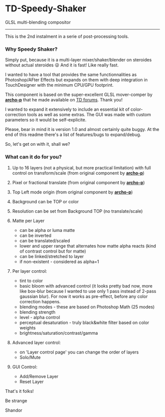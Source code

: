 # TD-Speedy-Shaker
GLSL multi-blending compositor

***


This is the 2nd instalment in a serie of post-processing tools.

  
   

### Why Speedy Shaker?

Simply put, because it is a multi-layer mixer/shaker/blender on steroides without actual steroides :stuck_out_tongue_winking_eye: And it is fast! Like really fast.





I wanted to have a tool that provides the same functionnalities as Photoshop/AFter Effects but expands on them with deep integration in TouchDesigner with the minimum CPU/GPU footprint. 

This component is based on the super-excellent GLSL mover-comper by [**archo-p**](http://namethemachine.com/) that he made available on [TD forums](http://derivative.ca/Forum/viewtopic.php?f=22&t=5537&hilit=multi). Thank you!

I wanted to expand it extensively to include an essential kit of color-correction tools as well as some extras. The GUI was made with custom parameters so it would be self-explicite.

Please, bear in mind it is version 1.0 and almost certainly quite buggy. At the end of this readme there's a list of features/bugs to expand/debug.

So, let's get on with it, shall we?



### What can it do for you?


1. Up to 16 layers (not a physical, but more practical limitation) with full control on transform/scale (from original component by [**archo-p**](http://namethemachine.com/))
2. Pixel or fractional translate (from original component by [**archo-p**](http://namethemachine.com/))
3. Top Left mode origin (from original component by [**archo-p**](http://namethemachine.com/))
4. Background can be TOP or color
5. Resolution can be set from Background TOP (no translate/scale)

6. Matte per Layer
   - can be alpha or luma matte
   - can be inverted
   - can be translated/scaled
   - lower and upper range that alternates how matte alpha reacts (kind of contrast control but for matte)
   - can be linked/stretched to layer
   - if non-existent - considered as alpha=1

7. Per layer control:
   - tint to color
   - basic bloom with advanced control (it looks pretty bad now, more like box-blur because I wanted to use only 1 pass instead of 2-pass gaussian blur). For now it works as pre-effect, before any color correction happens.
   - blending modes - these are based on Photoshop Math (25 modes)
   - blending strength
   - level - alpha control
   - perceptual desaturation - truly black&white filter based on color weights
   - brightness/saturation/contrast/gamma
  
8. Advanced layer control:
   - on 'Layer control page' you can change the order of layers
   - Solo/Mute
   
9. GUI Control:
   - Add/Remove Layer
   - Reset Layer
   
   
That's it folks!

Be strange

Shandor
